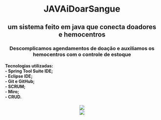 <div align="center">
<h1>JAVAiDoarSangue</h1>
</div>

<div align="center">
<h2>um sistema feito em java que conecta doadores e hemocentros</h2>
</div>

<div align="center">
<h3>Descomplicamos agendamentos de doação e auxiliamos os hemocentros com o controle de estoque</h3>
</div>

<div>
<h4>Tecnologias utilizadas: <br>
- Spring Tool Suite IDE;<br>
- Eclipse IDE;<br>
- Git e GitHub;<br>
- SCRUM;<br>
- Miro;<br>
- CRUD.<br>
</h4>
</div>

<div align="center">

<img src = "https://user-images.githubusercontent.com/110649796/229246691-e3102e97-c6e3-46b5-a59b-85305b75a40c.png">

</div>

<div align="center">

<img src = "https://user-images.githubusercontent.com/110649796/229246985-683ba9db-fa49-43c3-84ad-61386aab7a7e.png">

</div>
